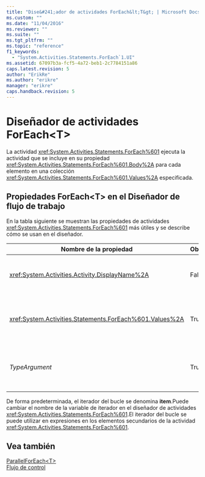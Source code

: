 ```yaml
---
title: "Dise&#241;ador de actividades ForEach&lt;T&gt; | Microsoft Docs"
ms.custom: ""
ms.date: "11/04/2016"
ms.reviewer: ""
ms.suite: ""
ms.tgt_pltfrm: ""
ms.topic: "reference"
f1_keywords: 
  - "System.Activities.Statements.ForEach`1.UI"
ms.assetid: 67097b3a-fcf5-4a72-beb1-2c7784151a86
caps.latest.revision: 5
author: "ErikRe"
ms.author: "erikre"
manager: "erikre"
caps.handback.revision: 5
---
```

# Dise&#241;ador de actividades ForEach&lt;T&gt;
La actividad <xref:System.Activities.Statements.ForEach%601> ejecuta la actividad que se incluye en su propiedad <xref:System.Activities.Statements.ForEach%601.Body%2A> para cada elemento en una colección <xref:System.Activities.Statements.ForEach%601.Values%2A> especificada.  
  
## Propiedades ForEach\<T\> en el Diseñador de flujo de trabajo  
 En la tabla siguiente se muestran las propiedades de actividades <xref:System.Activities.Statements.ForEach%601> más útiles y se describe cómo se usan en el diseñador.  
  
|Nombre de la propiedad|Obligatorio|Uso|  
|----------------------------|-----------------|---------|  
|<xref:System.Activities.Activity.DisplayName%2A>|False|El nombre descriptivo de la actividad <xref:System.Activities.Statements.ForEach%601>.El valor predeterminado es ForEach\<Int32\>.Pese a que el valor <xref:System.Activities.Activity.DisplayName%2A> no es obligatorio, se recomienda usar uno.|  
|<xref:System.Activities.Statements.ForEach%601.Values%2A>|True|La colección de elementos en la que se va a iterar.Para establecer la propiedad <xref:System.Activities.Statements.ForEach%601.Values%2A>, escriba una expresión de [!INCLUDE[vbprvb](../code-quality/includes/vbprvb_md.md)] en el cuadro **Valores** del diseñador de actividad **ForEach\<T\>** o en la cuadrícula de propiedades.|  
|*TypeArgument*|True|El tipo de elementos en la colección <xref:System.Activities.Statements.ForEach%601.Values%2A> que ha especificado el parámetro genérico *T*.De manera predeterminada, *TypeArgument* se establece en **Int32**.Para cambiar el tipo, modifique el valor del cuadro combinado *TypeArgument* en la cuadrícula de propiedades.|  
  
 De forma predeterminada, el iterador del bucle se denomina **item**.Puede cambiar el nombre de la variable de iterador en el diseñador de actividades <xref:System.Activities.Statements.ForEach%601>.El iterador del bucle se puede utilizar en expresiones en los elementos secundarios de la actividad <xref:System.Activities.Statements.ForEach%601>.  
  
## Vea también  
 [ParallelForEach\<T\>](../workflow-designer/parallelforeach-t-activity-designer.md)   
 [Flujo de control](../workflow-designer/control-flow-activity-designers.md)